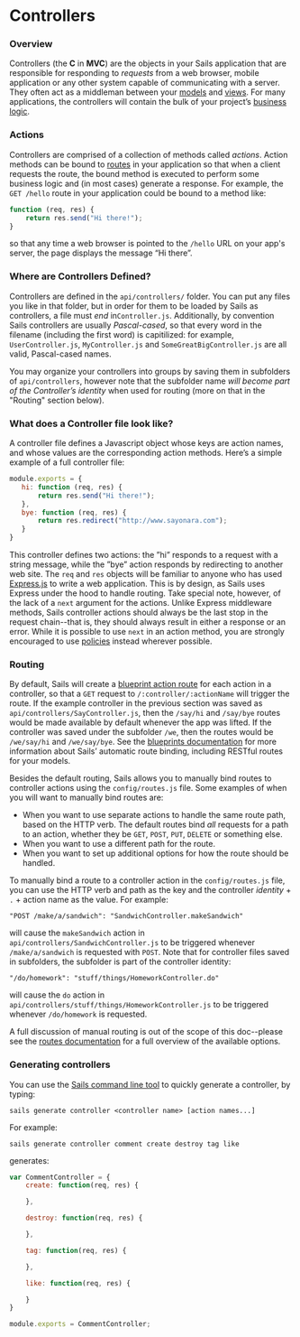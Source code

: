 # Controllers

### Overview

Controllers (the **C** in **MVC**) are the objects in your Sails application that are responsible for responding to *requests* from a web browser, mobile application or any other system capable of communicating with a server.  They often act as a middleman between your [models](./#!documentation/reference/models) and [views](./#!documentation/reference/views). For many applications, the controllers will contain the bulk of your project&rsquo;s [business logic](http://en.wikipedia.org/wiki/Business_logic).

### Actions
Controllers are comprised of a collection of methods called *actions*.  Action methods can be bound to [routes](./#!documentation/reference/routes) in your application so that when a client requests the route, the bound method is executed to perform some business logic and (in most cases) generate a response.  For example, the `GET /hello` route in your application could be bound to a method like:

```javascript
function (req, res) {
    return res.send("Hi there!");
}
```

so that any time a web browser is pointed to the `/hello` URL on your app's server, the page displays the message &ldquo;Hi there&rdquo;.

### Where are Controllers Defined?
Controllers are defined in the `api/controllers/` folder. You can put any files you like in that folder, but in order for them to be loaded by Sails as controllers, a file must *end* in`Controller.js`.  Additionally, by convention Sails controllers are usually *Pascal-cased*, so that every word in the filename (including the first word) is capitilized: for example, `UserController.js`, `MyController.js` and `SomeGreatBigController.js` are all valid, Pascal-cased names.  

You may organize your controllers into groups by saving them in subfolders of `api/controllers`, however note that the subfolder name *will become part of the Controller&rsquo;s identity* when used for routing (more on that in the "Routing" section below).

### What does a Controller file look like?
A controller file defines a Javascript object whose keys are action names, and whose values are the corresponding action methods.  Here&rsquo;s a simple example of a full controller file:

```javascript
module.exports = {
   hi: function (req, res) {
       return res.send("Hi there!");
   },
   bye: function (req, res) {
       return res.redirect("http://www.sayonara.com");
   }
}
```

This controller defines two actions: the &rdquo;hi&rdquo; responds to a request with a string message, while the &rdquo;bye&rdquo; action responds by redirecting to another web site.  The `req` and `res` objects will be familiar to anyone who has used [Express.js](http://expressjs.com) to write a web application.  This is by design, as Sails uses Express under the hood to handle routing.  Take special note, however, of the lack of a `next` argument for the actions.  Unlike Express  middleware methods, Sails controller actions should always be the last stop in the request chain--that is, they should always result in either a response or an error.  While it is possible to use `next` in an action method, you are strongly encouraged to use [policies](./#!documentation/reference/policies) instead wherever possible.

### Routing

By default, Sails will create a [blueprint action route](./#!documentation/reference/blueprints) for each action in a controller, so that a `GET` request to `/:controller/:actionName` will trigger the route.  If the example controller in the previous section was saved as `api/controllers/SayController.js`, then the `/say/hi` and `/say/bye` routes would be made available by default whenever the app was lifted.  If the controller was saved under the subfolder `/we`, then the routes would be `/we/say/hi` and `/we/say/bye`.  See the [blueprints documentation](./#!documentation/reference/blueprints) for more information about Sails&rsquo; automatic route binding, including RESTful routes for your models.

Besides the default routing, Sails allows you to manually bind routes to controller actions using the `config/routes.js` file.  Some examples of when you will want to manually bind routes are:

+ When you want to use separate actions to handle the same route path, based on the HTTP verb.  The default routes bind *all* requests for a path to an action, whether they be `GET`, `POST`, `PUT`, `DELETE` or something else.
+ When you want to use a different path for the route.
+ When you want to set up additional options for how the route should be handled.

To manually bind a route to a controller action in the `config/routes.js` file, you can use the HTTP verb and path as the key and the controller *identity* + `.` + action name as the value.  For example:

```
"POST /make/a/sandwich": "SandwichController.makeSandwich"
```

will cause the `makeSandwich` action in `api/controllers/SandwichController.js` to be triggered whenever `/make/a/sandwich` is requested with `POST`.  Note that for controller files saved in subfolders, the subfolder is part of the controller identity:

```
"/do/homework": "stuff/things/HomeworkController.do"
```

will cause the `do` action in `api/controllers/stuff/things/HomeworkController.js` to be triggered whenever `/do/homework` is requested.

A full discussion of manual routing is out of the scope of this doc--please see the [routes documentation](./#!documentation/reference/routes) for a full overview of the available options.  

### Generating controllers

You can use the [Sails command line tool](./#!documentation/reference/CommandLine) to quickly generate a controller, by typing:
```
sails generate controller <controller name> [action names...]
```
For example:
```
sails generate controller comment create destroy tag like
```
generates:
```javascript
var CommentController = {
	create: function(req, res) {

	},

	destroy: function(req, res) {

	},

	tag: function(req, res) {

	},

	like: function(req, res) {

	}
}

module.exports = CommentController;
```
